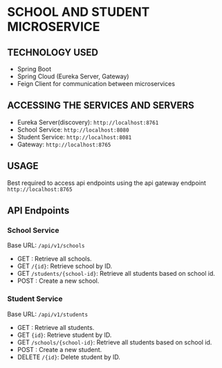 # SCHOOL AND STUDENT MICROSERVICE

## TECHNOLOGY USED
- Spring Boot
- Spring Cloud (Eureka Server, Gateway)
- Feign Client for communication between microservices

## ACCESSING THE SERVICES AND SERVERS
- Eureka Server(discovery): `http://localhost:8761`
- School Service: `http://localhost:8080`
- Student Service: `http://localhost:8081`
- Gateway: `http://localhost:8765`

## USAGE
Best required to access api endpoints using the api gateway endpoint `http://localhost:8765`

## API Endpoints

### School Service
Base URL: `/api/v1/schools`
- GET : Retrieve all schools.
- GET `/{id}`: Retrieve school by ID.
- GET `/students/{school-id}`: Retrieve all students based on school id.
- POST : Create a new school.

### Student Service
Base URL: `/api/v1/students`
- GET : Retrieve all students.
- GET `{id}`: Retrieve student by ID.
- GET `/schools/{school-id}`: Retrieve all students based on school id.
- POST : Create a new student.
- DELETE `/{id}`: Delete student by ID.
